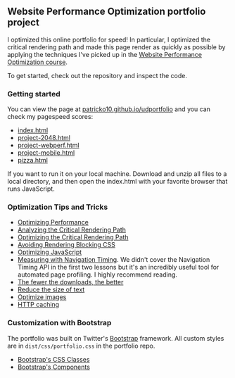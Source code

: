 ## Website Performance Optimization portfolio project

I optimized this online portfolio for speed! In particular, I optimized the critical rendering path and made this page render as quickly as possible by applying the techniques I've picked up in the [Website Performance Optimization course](https://www.udacity.com/course/ud884).

To get started, check out the repository and inspect the code.

### Getting started
You can view the page at <a href="https://patricko10.github.io/udportfolio">patricko10.github.io/udportfolio</a> and you can check my pagespeed scores:
* [index.html](https://developers.google.com/speed/pagespeed/insights/?url=http%3A%2F%2Fpatricko10.github.io%2Fudportfolio%2F&tab=mobile)
* [project-2048.html](https://developers.google.com/speed/pagespeed/insights/?url=http%3A%2F%2Fpatricko10.github.io%2Fudportfolio%2Fproject-2048.html)
* [project-webperf.html](https://developers.google.com/speed/pagespeed/insights/?url=http%3A%2F%2Fpatricko10.github.io%2Fudportfolio%2Fproject-webperf.html)
* [project-mobile.html](https://developers.google.com/speed/pagespeed/insights/?url=http%3A%2F%2Fpatricko10.github.io%2Fudportfolio%2Fproject-mobile.html)
* [pizza.html](https://developers.google.com/speed/pagespeed/insights/?url=patricko10.github.io%2Fudportfolio%2Fviews%2Fpizza.html)

If you want to run it on your local machine. Download and unzip all files to a local directory, and then open the index.html with your favorite browser that runs JavaScript.

### Optimization Tips and Tricks
* [Optimizing Performance](https://developers.google.com/web/fundamentals/performance/ "web performance")
* [Analyzing the Critical Rendering Path](https://developers.google.com/web/fundamentals/performance/critical-rendering-path/analyzing-crp.html "analyzing crp")
* [Optimizing the Critical Rendering Path](https://developers.google.com/web/fundamentals/performance/critical-rendering-path/optimizing-critical-rendering-path.html "optimize the crp!")
* [Avoiding Rendering Blocking CSS](https://developers.google.com/web/fundamentals/performance/critical-rendering-path/render-blocking-css.html "render blocking css")
* [Optimizing JavaScript](https://developers.google.com/web/fundamentals/performance/critical-rendering-path/adding-interactivity-with-javascript.html "javascript")
* [Measuring with Navigation Timing](https://developers.google.com/web/fundamentals/performance/critical-rendering-path/measure-crp.html "nav timing api"). We didn't cover the Navigation Timing API in the first two lessons but it's an incredibly useful tool for automated page profiling. I highly recommend reading.
* <a href="https://developers.google.com/web/fundamentals/performance/optimizing-content-efficiency/eliminate-downloads.html">The fewer the downloads, the better</a>
* <a href="https://developers.google.com/web/fundamentals/performance/optimizing-content-efficiency/optimize-encoding-and-transfer.html">Reduce the size of text</a>
* <a href="https://developers.google.com/web/fundamentals/performance/optimizing-content-efficiency/image-optimization.html">Optimize images</a>
* <a href="https://developers.google.com/web/fundamentals/performance/optimizing-content-efficiency/http-caching.html">HTTP caching</a>

### Customization with Bootstrap
The portfolio was built on Twitter's <a href="http://getbootstrap.com/">Bootstrap</a> framework. All custom styles are in `dist/css/portfolio.css` in the portfolio repo.

* <a href="http://getbootstrap.com/css/">Bootstrap's CSS Classes</a>
* <a href="http://getbootstrap.com/components/">Bootstrap's Components</a>
